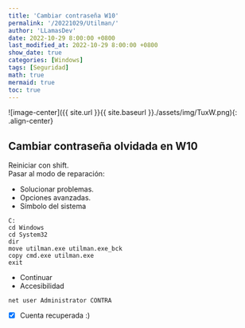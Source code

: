 ```yaml
---
title: 'Cambiar contraseña W10'
permalink: '/20221029/Utilman/'
author: 'LLamasDev'
date: 2022-10-29 8:00:00 +0800
last_modified_at: 2022-10-29 8:00:00 +0800
show_date: true
categories: [Windows]
tags: [Seguridad]
math: true
mermaid: true
toc: true
---
```


![image-center]({{ site.url }}{{ site.baseurl }}./assets/img/TuxW.png){: .align-center}

## Cambiar contraseña olvidada en W10

Reiniciar con shift.  
Pasar al modo de reparación:  
- Solucionar problemas.  
- Opciones avanzadas.  
- Símbolo del sistema
```console
C:
cd Windows
cd System32
dir
move utilman.exe utilman.exe_bck
copy cmd.exe utilman.exe
exit
```

- Continuar  
- Accesibilidad
```console
net user Administrator CONTRA
```

- [x] Cuenta recuperada :)